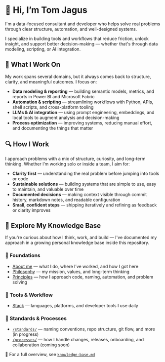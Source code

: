 # 👋 Hi, I’m Tom Jagus

I'm a data-focused consultant and developer who helps solve real problems through clear structure, automation, and well-designed systems.

I specialize in building tools and workflows that reduce friction, unlock insight, and support better decision-making — whether that's through data modeling, scripting, or AI integration.

## 🧰 What I Work On

My work spans several domains, but it always comes back to structure, clarity, and meaningful outcomes. I focus on:

- **Data modeling & reporting** — building semantic models, metrics, and reports in Power BI and Microsoft Fabric
- **Automation & scripting** — streamlining workflows with Python, APIs, shell scripts, and cross-platform tooling
- **LLMs & AI integration** — using prompt engineering, embeddings, and local tools to augment analysis and decision-making
- **Process optimization** — improving systems, reducing manual effort, and documenting the things that matter

## 🔍 How I Work

I approach problems with a mix of structure, curiosity, and long-term thinking. Whether I’m working solo or inside a team, I aim for:

- **Clarity first** — understanding the real problem before jumping into tools or code
- **Sustainable solutions** — building systems that are simple to use, easy to maintain, and valuable over time
- **Documented decisions** — making context visible through commit history, markdown notes, and readable configuration
- **Small, confident steps** — shipping iteratively and refining as feedback or clarity improves

## 📖 Explore My Knowledge Base

If you're curious about how I think, work, and build — I've documented my approach in a growing personal knowledge base inside this repository.

### 🔹 Foundations

- [About me](./meta/about.md) — what I do, where I’ve worked, and how I got here
- [Philosophy](./meta/philosophy.md) — my mission, values, and long-term thinking
- [Principles](./meta/principles.md) — how I approach code, naming, automation, and problem solving

### 🔹 Tools & Workflow

- [Stack](./tools/stack.md) — languages, platforms, and developer tools I use daily

### 🔹 Standards & Processes

- [`/standards/`](./standards/) — naming conventions, repo structure, git flow, and more (in progress)
- [`/processes/`](./processes/) — how I handle changes, releases, onboarding, and collaboration (coming soon)

🔗 For a full overview, see [`knowledge-base.md`](./knowledge-base.md)

